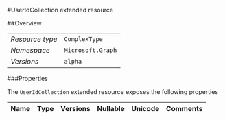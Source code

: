 #UserIdCollection extended resource

 



##Overview

|  |  | 
| :-- | :-- | 
| _Resource type_ | `ComplexType` | 
| _Namespace_ | `Microsoft.Graph` | 
| _Versions_ | `alpha` | 


###Properties

The `UserIdCollection` extended resource exposes the following properties 

| Name | Type | Versions | Nullable | Unicode | Comments | 
| :-- | :-- | :-- | :-- | :-- | :-- | 




